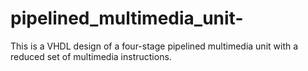 # pipelined_multimedia_unit-
This is a VHDL design of a four-stage pipelined multimedia unit with a reduced set of multimedia instructions.
